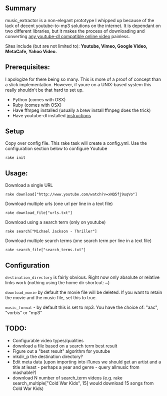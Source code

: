 ## Summary

music_extractor is a non-elegant prototype I whipped up because of the lack of decent youtube-to-mp3 solutions on the internet. It is dependant on two different libraries, but it makes the process of downloading and converting [any youtube-dl compatible online video](http://rg3.github.com/youtube-dl/documentation.html#d4) painless. 

Sites include (but are not limited to): **Youtube, Vimeo, Google Video, MetaCafe, Yahoo Video.**

## Prerequisites:

I apologize for there being so many. This is more of a proof of concept than a slick implementation. However, if youre on a UNIX-based system this really shouldn't be that hard to set up.

* Python (comes with OSX)
* Ruby (comes with OSX)
* Have ffmpeg installed (usually a brew install ffmpeg does the trick)
* Have youtube-dl installed [instructions](http://rg3.github.com/youtube-dl/)

## Setup

Copy over config file. This rake task will create a config.yml. Use the configuration section below to configure Youtube
	
	rake init

## Usage:

Download a single URL

	rake download["http://www.youtube.com/watch?v=xNQ5fj9uqVo"]
	
Download multiple urls (one url per line in a text file)

	rake download_file["urls.txt"]
	
Download using a search term (only on youtube)

	rake search["Michael Jackson - Thriller"]
	
Download multiple search terms (one search term per line in a text file)

	rake search_file["search_terms.txt"]

## Configuration

`destination_directory` is fairly obvious. Right now only absolute or relative links work (nothing using the home dir shortcut: ~)

`download_movie` by default the movie file will be deleted. If you want to retain the movie and the music file, set this to true.

`music_format` - by default this is set to mp3. You have the choice of: "aac", "vorbis" or "mp3"

## TODO:

* Configurable video types/qualities
* download a file based on a search term best result
* Figure out a "best result" algorithm for youtube
* mkdir_p the destination directory?
* Edit meta data (upon importing into iTunes we should get an artist and a title at least - perhaps a year and genre - query allmusic from mashable?)
* download N number of search_term videos (e.g. rake search_multiple["Cold War Kids", 15] would download 15 songs from Cold War Kids)